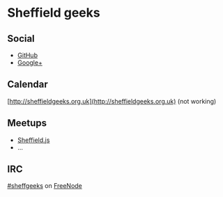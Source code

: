 # Sheffield geeks

## Social

* [GitHub](https://github.com/sheffgeeks)
* [Google+](https://plus.google.com/communities/107930287812860166795/events)

## Calendar

[http://sheffieldgeeks.org.uk](http://sheffieldgeeks.org.uk) (not working)

## Meetups

* [Sheffield.js](http://www.meetup.com/Sheffield-js)
* ...

## IRC

[#sheffgeeks](irc://chat.freenode.net/sheffgeeks) on
[FreeNode](http://freenode.net)
